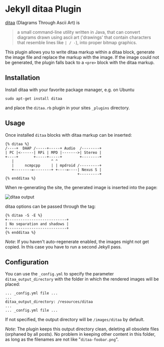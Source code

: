 # Jekyll ditaa Plugin

[ditaa][] (DIagrams Through Ascii Art) is

> a small command-line utility written in Java, that can convert diagrams drawn
> using ascii art ('drawings' that contain characters that resemble lines like
> `| / -`), into proper bitmap graphics.

This plugin allows you to write ditaa markup within a ditaa block, generate the
image file and replace the markup with the image. If the image could not be
generated, the plugin falls back to a `<pre>` block with the ditaa markup.

[ditaa]: http://ditaa.sourceforge.net/


## Installation

Install ditaa with your favorite package manager, e.g. on Ubuntu

    sudo apt-get install ditaa

and place the `ditaa.rb` plugin in your sites `_plugins` directory.


## Usage

Once installed `ditaa` blocks with ditaa markup can be inserted:

    {% ditaa %}
    /----+  DAAP /-----+-----+ Audio  /--------+
    | PC |<------| RPi | MPD |------->| Stereo |
    +----+       +-----+-----+        +--------+
       |                 ^ ^
       |     ncmpcpp     | | mpdroid /---------+
       +--------=--------+ +----=----| Nexus S |
                                     +---------+
    {% endditaa %}

When re-generating the site, the generated image is inserted into the page:

![ditaa output](http://i.imgur.com/QWAfY.png)

ditaa options can be passed through the tag:

    {% ditaa -S -E %}
    +---------------------------+
    | No separation and shadows |
    +---------------------------+
    {% endditaa %}

_Note_: If you haven't auto-regenerate enabled, the images might not get copied.
In this case you have to run a second Jekyll pass. 

## Configuration

You can use the `_config.yml` to specify the parameter `ditaa_output_directory` with the folder in which the rendered images will be placed:

    ... _config.yml file ...
    ...
    ditaa_output_directory: /resources/ditaa
    ...    
    ... _config.yml file ...

If not specified, the output directory will be `/images/ditaa` by default.

_Note_: The plugin keeps this output directory clean, deleting all obsolete files (orphaned by all posts). No problem in keeping other content in this folder, as long as the filenames are not like "`ditaa-foobar.png`".
